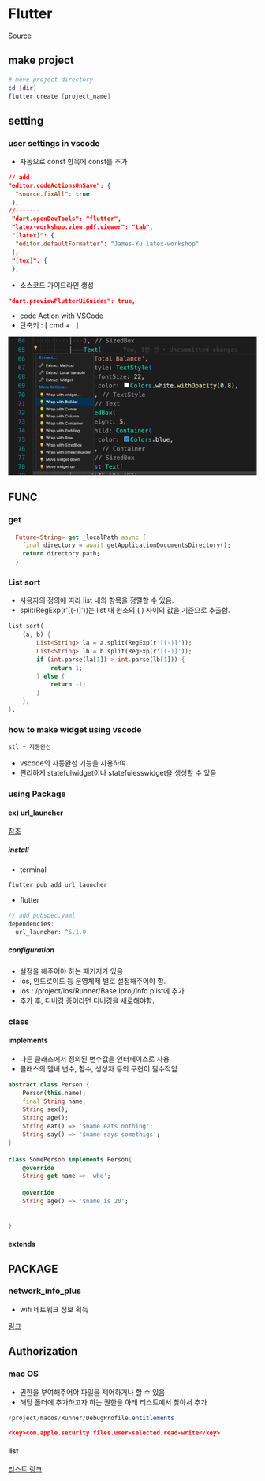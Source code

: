 # Flutter

[Source](https://nomadcoders.co/)

## make project

```powershell
# move project directory
cd [dir]
flutter create [project_name]
```

## setting

### user settings in vscode

- 자동으로 const 항목에 const를 추가

```json
// add
"editor.codeActionsOnSave": {
  "source.fixAll": true
 },
//-------
 "dart.openDevTools": "flutter",
 "latex-workshop.view.pdf.viewer": "tab",
 "[latex]": {
  "editor.defaultFormatter": "James-Yu.latex-workshop"
 },
 "[tex]": {
 },
```

- 소스코드 가이드라인 생성

```json
"dart.previewFlutterUiGuides": true,
```

- code Action with VSCode
- 단축키 : [ cmd + . ]

![ex codeaction](./image/img_flutter_codeAction.png)

## FUNC

### get

```dart
  Future<String> get _localPath async {
    final directory = await getApplicationDocumentsDirectory();
    return directory.path;
  }
```

### List sort

- 사용자의 정의에 따라 list 내의 항목을 정렬할 수 있음.
- split(RegExp(r'[(-)]'))는 list 내 원소의 ( ) 사이의 값을 기준으로 추출함.

```dart
list.sort(
    (a, b) {
        List<String> la = a.split(RegExp(r'[(-)]'));
        List<String> lb = b.split(RegExp(r'[(-)]'));
        if (int.parse(la[1]) > int.parse(lb[1])) {
            return 1;
        } else {
            return -1;
        }
    },
};
```

### how to make widget using vscode

```dart
stl + 자동완선
```

- vscode의 자동완성 기능을 사용하여
- 편리하게 statefulwidget이나 statefulesswidget을 생성할 수 있음

### using Package

#### ex) url_launcher

[참조](https://pub.dev/packages/url_launcher)

##### install

- terminal

```powershell
flutter pub add url_launcher
```

- flutter

```dart
// add pubspec.yaml
dependencies:
  url_launcher: ^6.1.9
```

##### configuration

- 설정을 해주어야 하는 패키지가 있음
- ios, 안드로이드 등 운영체제 별로 설정해주어야 함.
- ios : /project/ios/Runner/Base.Iproj/Info.plist에 추가
- 추가 후, 디버깅 중이라면 디버깅을 새로해야함.

### class

#### implements

- 다른 클래스에서 정의된 변수값을 인터페이스로 사용
- 클래스의 멤버 변수, 함수, 생성자 등의 구현이 필수적임

```dart
abstract class Person {
    Person(this.name);
    final String name;
    String sex();
    String age();
    String eat() => '$name eats nothing';
    String say() => '$name says somethigs';
}

class SomePerson implements Person{
    @override
    String get name => 'who';

    @override
    String age() => '$name is 20';

    
}
```

#### extends

## PACKAGE

### network_info_plus

- wifi 네트워크 정보 획득

[링크](https://pub.dev/packages/network_info_plus)

## Authorization

### mac OS

- 권한을 부여해주어야 파일을 제어하거나 할 수 있음
- 해당 폴더에 추가하고자 하는 권한을 아래 리스트에서 찾아서 추가

```powershell
/project/macos/Runner/DebugProfile.entitlements
```

```json
<key>com.apple.security.files.user-selected.read-write</key>
```

#### list

[리스트 링크](https://developer.apple.com/documentation/bundleresources/entitlements/app_sandbox)
